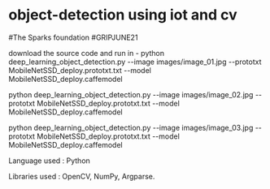 # object-detection using iot and cv
#The Sparks foundation
#GRIPJUNE21

download the source code and run in -
python deep_learning_object_detection.py --image images/image_01.jpg --prototxt MobileNetSSD_deploy.prototxt.txt --model MobileNetSSD_deploy.caffemodel

python deep_learning_object_detection.py --image images/image_02.jpg --prototxt MobileNetSSD_deploy.prototxt.txt --model MobileNetSSD_deploy.caffemodel
 
python deep_learning_object_detection.py --image images/image_03.jpg --prototxt MobileNetSSD_deploy.prototxt.txt --model MobileNetSSD_deploy.caffemodel

Language used : Python

Libraries used : OpenCV, NumPy, Argparse.



